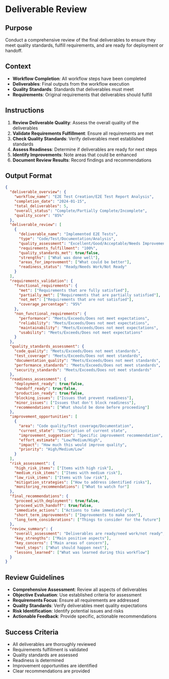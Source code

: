 # Deliverable Review

## Purpose
Conduct a comprehensive review of the final deliverables to ensure they meet quality standards, fulfill requirements, and are ready for deployment or handoff.

## Context
- **Workflow Completion**: All workflow steps have been completed
- **Deliverables**: Final outputs from the workflow execution
- **Quality Standards**: Standards that deliverables must meet
- **Requirements**: Original requirements that deliverables should fulfill

## Instructions
1. **Review Deliverable Quality**: Assess the overall quality of the deliverables
2. **Validate Requirements Fulfillment**: Ensure all requirements are met
3. **Check Quality Standards**: Verify deliverables meet established standards
4. **Assess Readiness**: Determine if deliverables are ready for next steps
5. **Identify Improvements**: Note areas that could be enhanced
6. **Document Review Results**: Record findings and recommendations

## Output Format
```json
{
  "deliverable_overview": {
    "workflow_name": "E2E Test Creation/E2E Test Report Analysis",
    "completion_date": "2024-01-15",
    "total_deliverables": 5,
    "overall_status": "Complete/Partially Complete/Incomplete",
    "quality_score": "85%"
  },
  "deliverable_review": [
    {
      "deliverable_name": "Implemented E2E Tests",
      "type": "Code/Test/Documentation/Analysis",
      "quality_assessment": "Excellent/Good/Acceptable/Needs Improvement",
      "requirements_fulfillment": "100%",
      "quality_standards_met": true/false,
      "strengths": ["What was done well"],
      "areas_for_improvement": ["What could be better"],
      "readiness_status": "Ready/Needs Work/Not Ready"
    }
  ],
  "requirements_validation": {
    "functional_requirements": {
      "met": ["Requirements that are fully satisfied"],
      "partially_met": ["Requirements that are partially satisfied"],
      "not_met": ["Requirements that are not satisfied"],
      "coverage_percentage": "95%"
    },
    "non_functional_requirements": {
      "performance": "Meets/Exceeds/Does not meet expectations",
      "reliability": "Meets/Exceeds/Does not meet expectations",
      "maintainability": "Meets/Exceeds/Does not meet expectations",
      "usability": "Meets/Exceeds/Does not meet expectations"
    }
  },
  "quality_standards_assessment": {
    "code_quality": "Meets/Exceeds/Does not meet standards",
    "test_coverage": "Meets/Exceeds/Does not meet standards",
    "documentation_quality": "Meets/Exceeds/Does not meet standards",
    "performance_standards": "Meets/Exceeds/Does not meet standards",
    "security_standards": "Meets/Exceeds/Does not meet standards"
  },
  "readiness_assessment": {
    "deployment_ready": true/false,
    "handoff_ready": true/false,
    "production_ready": true/false,
    "blocking_issues": ["Issues that prevent readiness"],
    "minor_issues": ["Issues that don't block readiness"],
    "recommendations": ["What should be done before proceeding"]
  },
  "improvement_opportunities": [
    {
      "area": "Code quality/Test coverage/Documentation",
      "current_state": "Description of current state",
      "improvement_suggestion": "Specific improvement recommendation",
      "effort_estimate": "Low/Medium/High",
      "impact": "How much this would improve quality",
      "priority": "High/Medium/Low"
    }
  ],
  "risk_assessment": {
    "high_risk_items": ["Items with high risk"],
    "medium_risk_items": ["Items with medium risk"],
    "low_risk_items": ["Items with low risk"],
    "mitigation_strategies": ["How to address identified risks"],
    "monitoring_recommendations": ["What to watch for"]
  },
  "final_recommendations": {
    "proceed_with_deployment": true/false,
    "proceed_with_handoff": true/false,
    "immediate_actions": ["Actions to take immediately"],
    "short_term_improvements": ["Improvements to make soon"],
    "long_term_considerations": ["Things to consider for the future"]
  },
  "review_summary": {
    "overall_assessment": "Deliverables are ready/need work/not ready",
    "key_strengths": ["Main positive aspects"],
    "key_concerns": ["Main areas of concern"],
    "next_steps": ["What should happen next"],
    "lessons_learned": ["What was learned during this workflow"]
  }
}
```

## Review Guidelines
- **Comprehensive Assessment**: Review all aspects of deliverables
- **Objective Evaluation**: Use established criteria for assessment
- **Requirements Focus**: Ensure all requirements are addressed
- **Quality Standards**: Verify deliverables meet quality expectations
- **Risk Identification**: Identify potential issues and risks
- **Actionable Feedback**: Provide specific, actionable recommendations

## Success Criteria
- All deliverables are thoroughly reviewed
- Requirements fulfillment is validated
- Quality standards are assessed
- Readiness is determined
- Improvement opportunities are identified
- Clear recommendations are provided

